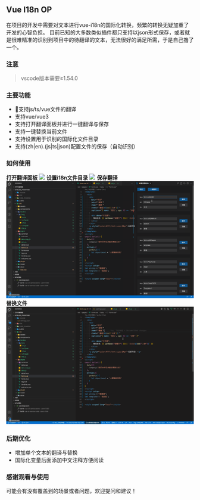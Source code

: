 ## Vue I18n OP
在项目的开发中需要对文本进行vue-i18n的国际化转换，频繁的转换无疑加重了开发的心智负担。
目前已知的大多数类似插件都只支持以json形式保存，或者就是很难精准的识别到项目中的待翻译的文本，无法很好的满足所需，于是自己撸了一个。
### 注意
> vscode版本需要≥1.54.0

### 主要功能
* 支持js/ts/vue文件的翻译
* 支持vue/vue3
* 支持打开翻译面板并进行一键翻译与保存
* 支持一键替换当前文件
* 支持设置用于识别的国际化文件目录
* 支持(zh|en).(js|ts|json)配置文件的保存（自动识别）
### 如何使用
  **打开翻译面板**
![](assets/open1.gif)
  **设置i18n文件目录**
![](assets/set.gif)
  **保存翻译**
![](assets/save.gif)
  **替换文件**
![](assets/replace.gif)

### 后期优化
* 增加单个文本的翻译与替换
* 国际化变量后面添加中文注释方便阅读

### 感谢观看与使用
可能会有没有覆盖到的场景或者问题，欢迎提问和建议！